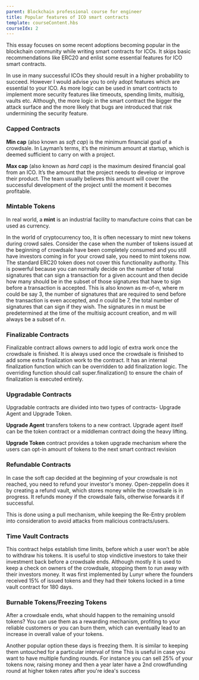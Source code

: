 ```yaml
---
parent: Blockchain professional course for engineer
title: Popular features of ICO smart contracts
template: courseContent.hbs
courseIdx: 2
---
```

This essay focuses on some recent adoptions becoming popular in the blockchain community while writing smart contracts for ICOs. It skips basic recommendations like ERC20 and enlist some essential features for ICO smart contracts.

In use in many successful ICOs they should result in a higher probability to succeed. However I would advise you to only adopt features which are essential to your ICO. As more logic can be used in smart contracts to implement more security features like timeouts, spending limits, multisig, vaults etc. Although, the more logic in the smart contract the bigger the attack surface and the more likely that bugs are introduced that risk undermining the security feature.

### Capped Contracts
__Min cap__ (also known as _soft cap_) is the minimum financial goal of a crowdsale. In Layman’s terms, it’s the minimum amount at startup, which is deemed sufficient to carry on with a project.

__Max cap__ (also known as _hard cap_) is the maximum desired financial goal from an ICO. It’s the amount that the project needs to develop or improve their product. The team usually believes this amount will cover the successful development of the project until the moment it becomes profitable.

### Mintable Tokens
In real world, a __mint__ is an industrial facility to manufacture coins that can be used as currency.

In the world of cryptocurrency too, It is often necessary to mint new tokens during crowd sales. Consider the case when the number of tokens issued at the beginning of crowdsale have been completely consumed and you still have investors coming in for your crowd sale, you need to mint tokens now. The standard ERC20 token does not cover this functionality authority. This is powerful because you can normally decide on the number of total signatures that can sign a transaction for a given account and then decide how many should be in the subset of those signatures that have to sign before a transaction is accepted. This is also known as m-of-n, where m could be say 3, the number of signatures that are required to send before the transaction is even accepted, and _n_ could be 7, the total number of signatures that can sign if they wish. The signatures in n must be predetermined at the time of the multisig account creation, and m will always be a subset of _n_.

### Finalizable Contracts
Finalizable contract allows owners to add logic of extra work once the crowdsale is finished. It is always used once the crowdsale is finished to add some extra finalization work to the contract. It has an internal finalization function which can be overridden to add finalization logic. The overriding function should call super.finalization() to ensure the chain of finalization is executed entirely.

### Upgradable Contracts
Upgradable contracts are divided into two types of contracts- Upgrade Agent and Upgrade Token.

__Upgrade Agent__ transfers tokens to a new contract. Upgrade agent itself can be the token contract or a middleman contract doing the heavy lifting.

__Upgrade Token__ contract provides a token upgrade mechanism where the users can opt-in amount of tokens to the next smart contract revision

### Refundable Contracts
In case the soft cap decided at the beginning of your crowdsale is not reached, you need to refund your investor's money. Open-zeppelin does it by creating a refund vault, which stores money while the crowdsale is in progress. It refunds money if the crowdsale fails, otherwise forwards it if successful.

This is done using a pull mechanism, while keeping the Re-Entry problem into consideration to avoid attacks from malicious contracts/users.

### Time Vault Contracts
This contract helps establish time limits, before which a user won’t be able to withdraw his tokens. It is useful to stop vindictive investors to take their investment back before a crowdsale ends. Although mostly it is used to keep a check on owners of the crowdsale, stopping them to run away with their investors money. It was first implemented by Lunyr where the founders received 15% of issued tokens and they had their tokens locked in a time vault contract for 180 days.


### Burnable Tokens/Freezing Tokens
After a crowdsale ends, what should happen to the remaining unsold tokens? You can use them as a rewarding mechanism, profiting to your reliable customers or you can burn them, which can eventually lead to an increase in overall value of your tokens.

Another popular option these days is freezing them. It is similar to keeping them untouched for a particular interval of time This is useful in case you want to have multiple funding rounds.
For instance you can sell 25% of your tokens now, raising money and then a year later have a 2nd crowdfunding round at higher token rates after you're idea's success
